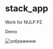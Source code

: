 # stack_app

Work for NULP PZ

Demo



![зображення](https://github.com/IraIvanishak/stack_app/assets/110106748/8a358502-6a42-4e18-ab3b-9e3970c12b43)

